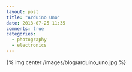 ```yaml
---
layout: post
title: "Arduino Uno"
date: 2013-07-25 11:35
comments: true
categories:
  - photography
  - electronics
---
```

{% img center /images/blog/arduino_uno.jpg %}
